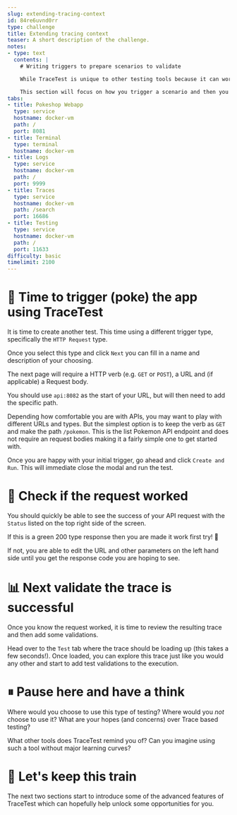 ```yaml
---
slug: extending-tracing-context
id: 84re6uvnd0rr
type: challenge
title: Extending tracing context
teaser: A short description of the challenge.
notes:
- type: text
  contents: |
    # Writing triggers to prepare scenarios to validate

    While TraceTest is unique to other testing tools because it can work with pre-existing data, that does not stop it from doing a more tradition trigger of a scenario and then validating the outcome.

    This section will focus on how you trigger a scenario and then you can continue to exercise the validations you practised in the last section.
tabs:
- title: Pokeshop Webapp
  type: service
  hostname: docker-vm
  path: /
  port: 8081
- title: Terminal
  type: terminal
  hostname: docker-vm
- title: Logs
  type: service
  hostname: docker-vm
  path: /
  port: 9999
- title: Traces
  type: service
  hostname: docker-vm
  path: /search
  port: 16686
- title: Testing
  type: service
  hostname: docker-vm
  path: /
  port: 11633
difficulty: basic
timelimit: 2100
---
```


🫵 Time to trigger (poke) the app using TraceTest
=================================================

It is time to create another test. This time using a different trigger type, specifically the `HTTP Request` type.

Once you select this type and click `Next` you can fill in a name and description of your choosing.

The next page will require a HTTP verb (e.g. `GET` or `POST`), a URL and (if applicable) a Request body.

You should use `api:8082` as the start of your URL, but will then need to add the specific path.

Depending how comfortable you are with APIs, you may want to play with different URLs and types. But the simplest option is to keep the verb as `GET` and make the path `/pokemon`. This is the list Pokemon API endpoint and does not require an request bodies making it a fairly simple one to get started with.

Once you are happy with your initial trigger, go ahead and click `Create and Run`. This will immediate close the modal and run the test.

🧐 Check if the request worked
==============================

You should quickly be able to see the success of your API request with the `Status` listed on the top right side of the screen.

If this is a green 200 type response then you are made it work first try! 🙌

If not, you are able to edit the URL and other parameters on the left hand side until you get the response code you are hoping to see.


📊 Next validate the trace is successful
========================================

Once you know the request worked, it is time to review the resulting trace and then add some validations.

Head over to the `Test` tab where the trace should be loading up (this takes a few seconds!). Once loaded, you can explore this trace just like you would any other and start to add test validations to the execution.

⏸ Pause here and have a think
==============================

Where would you choose to use this type of testing? Where would you _not_ choose to use it? What are your hopes (and concerns) over Trace based testing?

What other tools does TraceTest remind you of? Can you imagine using such a tool without major learning curves?

🚂 Let's keep this train
========================

The next two sections start to introduce some of the advanced features of TraceTest which can hopefully help unlock some opportunities for you.
